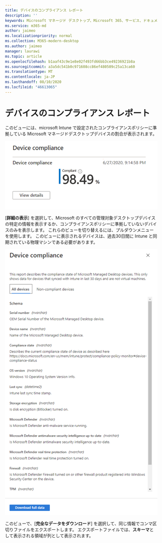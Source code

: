 ```yaml
---
title: デバイスのコンプライアンス レポート
description: ''
keywords: Microsoft マネージド デスクトップ、Microsoft 365、サービス、ドキュメント
ms.service: m365-md
author: jaimeo
ms.localizationpriority: normal
ms.collection: M365-modern-desktop
ms.author: jaimeo
manager: laurawi
ms.topic: article
ms.openlocfilehash: b1aaf43c9e1e8e02f493fd66bb3ce49236921b8a
ms.sourcegitcommit: a3a5dc541b0c971608cc86ef480509c25a13ca60
ms.translationtype: MT
ms.contentlocale: ja-JP
ms.lasthandoff: 08/10/2020
ms.locfileid: "46613065"
---
```

# <a name="device-compliance-report"></a>デバイスのコンプライアンス レポート

このビューには、microsoft Intune で設定されたコンプライアンスポリシーに準拠している Microsoft マネージドデスクトップデバイスの割合が表示されます。

![ポリシーに準拠しているデバイスの割合を示すレポート](../../media/mmd-device-compliance-percent.png)


[**詳細の表示**] を選択して、Microsoft のすべての管理対象デスクトップデバイスの特定の情報を表示するか、コンプライアンスポリシーに準拠していないデバイスのみを表示します。 これらのビューを切り替えるには、プルダウンメニューを使用します。 このビューに表示されるデバイスは、過去30日間に Intune と同期されている物理マシンである必要があります。

![すべてのデバイスまたは非準拠デバイスのタブが表示された詳細ウィンドウ。 シリアル番号、デバイス名、コンプライアンスの状態などの情報を含む詳細なスキーマを示します。 [データを完全にダウンロード] ボタンを下部にダウンロードします。](../../media/mmd-device-compliance-detail.png)

このビューで、[**完全なデータをダウンロード**] を選択して、同じ情報でコンマ区切りファイルをエクスポートします。 エクスポートファイルでは、**スキーマ**として表示される領域が列として表示されます。